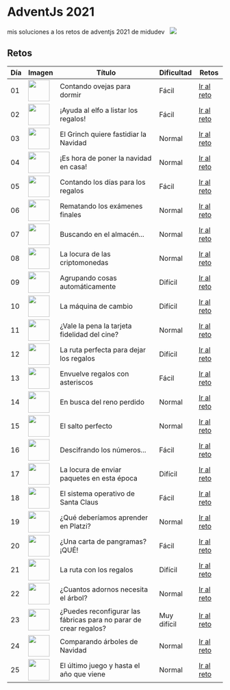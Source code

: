 # AdventJs 2021

mis soluciones a los retos de adventjs 2021 de midudev &nbsp; ![](https://img.shields.io/badge/javascript-%23323330.svg?style=for-the-badge&logo=javascript&logoColor=%23F7DF1E)

## Retos

| Día | Imagen                                                                               | Título                                                            | Dificultad  | Retos                                                 |
| --- | ------------------------------------------------------------------------------------ | ----------------------------------------------------------------- | ----------- | ----------------------------------------------------- |
| 01  | <img src='https://2021.adventjs.dev/sheep.png' width='50px' height='50px' />         | Contando ovejas para dormir                                       | Fácil       | [Ir al reto](https://2021.adventjs.dev/challenges/01) |
| 02  | <img src='https://2021.adventjs.dev/elf.png' width='50px' height='50px' />           | ¡Ayuda al elfo a listar los regalos!                              | Fácil       | [Ir al reto](https://2021.adventjs.dev/challenges/02) |
| 03  | <img src='https://2021.adventjs.dev/grinch.png' width='50px' height='50px' />        | El Grinch quiere fastidiar la Navidad                             | Normal      | [Ir al reto](https://2021.adventjs.dev/challenges/03) |
| 04  | <img src='https://2021.adventjs.dev/xmas-tree.png' width='50px' height='50px' />     | ¡Es hora de poner la navidad en casa!                             | Normal      | [Ir al reto](https://2021.adventjs.dev/challenges/04) |
| 05  | <img src='https://2021.adventjs.dev/25-december.png' width='50px' height='50px' />   | Contando los días para los regalos                                | Fácil       | [Ir al reto](https://2021.adventjs.dev/challenges/05) |
| 06  | <img src='https://2021.adventjs.dev/math.png' width='50px' height='50px' />          | Rematando los exámenes finales                                    | Normal      | [Ir al reto](https://2021.adventjs.dev/challenges/06) |
| 07  | <img src='https://2021.adventjs.dev/shop.png' width='50px' height='50px' />          | Buscando en el almacén...                                         | Normal      | [Ir al reto](https://2021.adventjs.dev/challenges/07) |
| 08  | <img src='https://2021.adventjs.dev/bitcoin.png' width='50px' height='50px' />       | La locura de las criptomonedas                                    | Normal      | [Ir al reto](https://2021.adventjs.dev/challenges/08) |
| 09  | <img src='https://2021.adventjs.dev/package.png' width='50px' height='50px' />       | Agrupando cosas automáticamente                                   | Difícil     | [Ir al reto](https://2021.adventjs.dev/challenges/09) |
| 10  | <img src='https://2021.adventjs.dev/coins.png' width='50px' height='50px' />         | La máquina de cambio                                              | Difícil     | [Ir al reto](https://2021.adventjs.dev/challenges/10) |
| 11  | <img src='https://2021.adventjs.dev/cine.png' width='50px' height='50px' />          | ¿Vale la pena la tarjeta fidelidad del cine?                      | Normal      | [Ir al reto](https://2021.adventjs.dev/challenges/11) |
| 12  | <img src='https://2021.adventjs.dev/trineo.png' width='50px' height='50px' />        | La ruta perfecta para dejar los regalos                           | Difícil     | [Ir al reto](https://2021.adventjs.dev/challenges/12) |
| 13  | <img src='https://2021.adventjs.dev/gift.png' width='50px' height='50px' />          | Envuelve regalos con asteriscos                                   | Fácil       | [Ir al reto](https://2021.adventjs.dev/challenges/13) |
| 14  | <img src='https://2021.adventjs.dev/reindeer.png' width='50px' height='50px' />      | En busca del reno perdido                                         | Normal      | [Ir al reto](https://2021.adventjs.dev/challenges/14) |
| 15  | <img src='https://2021.adventjs.dev/fly.png' width='50px' height='50px' />           | El salto perfecto                                                 | Normal      | [Ir al reto](https://2021.adventjs.dev/challenges/15) |
| 16  | <img src='https://2021.adventjs.dev/roman.png' width='50px' height='50px' />         | Descifrando los números...                                        | Fácil       | [Ir al reto](https://2021.adventjs.dev/challenges/16) |
| 17  | <img src='https://2021.adventjs.dev/carrier.png' width='50px' height='50px' />       | La locura de enviar paquetes en esta época                        | Difícil     | [Ir al reto](https://2021.adventjs.dev/challenges/17) |
| 18  | <img src='https://2021.adventjs.dev/computer.png' width='50px' height='50px' />      | El sistema operativo de Santa Claus                               | Fácil       | [Ir al reto](https://2021.adventjs.dev/challenges/18) |
| 19  | <img src='https://2021.adventjs.dev/platzi-regalo.png' width='50px' height='50px' /> | ¿Qué deberíamos aprender en Platzi?                               | Normal      | [Ir al reto](https://2021.adventjs.dev/challenges/19) |
| 20  | <img src='https://2021.adventjs.dev/alphabet.png' width='50px' height='50px' />      | ¿Una carta de pangramas? ¡QUÉ!                                    | Fácil       | [Ir al reto](https://2021.adventjs.dev/challenges/20) |
| 21  | <img src='https://2021.adventjs.dev/bag-gifts.png' width='50px' height='50px' />     | La ruta con los regalos                                           | Difícil     | [Ir al reto](https://2021.adventjs.dev/challenges/21) |
| 22  | <img src='https://2021.adventjs.dev/xmas-tree.png' width='50px' height='50px' />     | ¿Cuantos adornos necesita el árbol?                               | Normal      | [Ir al reto](https://2021.adventjs.dev/challenges/22) |
| 23  | <img src='https://2021.adventjs.dev/factory.png' width='50px' height='50px' />       | ¿Puedes reconfigurar las fábricas para no parar de crear regalos? | Muy difícil | [Ir al reto](https://2021.adventjs.dev/challenges/23) |
| 24  | <img src='https://2021.adventjs.dev/xmas-trees.png' width='50px' height='50px' />    | Comparando árboles de Navidad                                     | Normal      | [Ir al reto](https://2021.adventjs.dev/challenges/24) |
| 25  | <img src='https://2021.adventjs.dev/mouse.png' width='50px' height='50px' />         | El último juego y hasta el año que viene                          | Normal      | [Ir al reto](https://2021.adventjs.dev/challenges/25) |